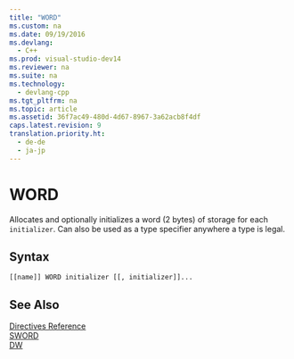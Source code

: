 ```yaml
---
title: "WORD"
ms.custom: na
ms.date: 09/19/2016
ms.devlang: 
  - C++
ms.prod: visual-studio-dev14
ms.reviewer: na
ms.suite: na
ms.technology: 
  - devlang-cpp
ms.tgt_pltfrm: na
ms.topic: article
ms.assetid: 36f7ac49-480d-4d67-8967-3a62acb8f4df
caps.latest.revision: 9
translation.priority.ht: 
  - de-de
  - ja-jp
---
```

# WORD
Allocates and optionally initializes a word (2 bytes) of storage for each `initializer`. Can also be used as a type specifier anywhere a type is legal.  
  
## Syntax  
  
```  
[[name]] WORD initializer [[, initializer]]...  
```  
  
## See Also  
 [Directives Reference](../vs140/Directives-Reference.md)   
 [SWORD](../vs140/SWORD.md)   
 [DW](../vs140/DW.md)